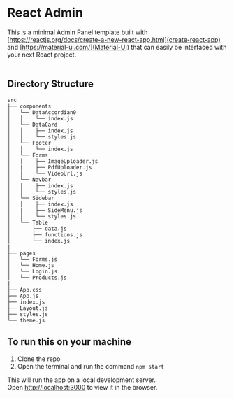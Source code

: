 # React Admin

This is a minimal Admin Panel template built with [https://reactjs.org/docs/create-a-new-react-app.html](create-react-app) and [https://material-ui.com/](Material-UI) that can easily be interfaced with your next React project.
<br /><br />

## Directory Structure

```
src
├── components
│   └── DataAccordian0
│   │    └── index.js
│   └── DataCard
│   │    ├── index.js
│   │    └── styles.js
│   └── Footer
│   │    └── index.js
│   └── Forms
│   │    ├── ImageUploader.js
│   |    ├── PdfUploader.js
│   │    └── VideoUrl.js
│   └── Navbar
│   │    ├── index.js
│   │    └── styles.js
│   └── Sidebar
│   │    ├── index.js
│   |    ├── SideMenu.js
│   │    └── styles.js
│   └── Table
│       ├── data.js
│       ├── functions.js
│       └── index.js
|
├── pages
│   └── Forms.js
│   └── Home.js
│   └── Login.js
│   └── Products.js
|
├── App.css
├── App.js
├── index.js
├── Layout.js
├── styles.js
└── theme.js
```

## To run this on your machine

1. Clone the repo
2. Open the terminal and run the command `npm start`

This will run the app on a local development server.\
Open [http://localhost:3000](http://localhost:3000) to view it in the browser.
